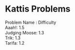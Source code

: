 # Kattis Problems
Problem Name : Difficulty<br />
Aaah!: 1.5<br />
Judging Moose: 1.3<br />
Trik: 1.3<br />
Tarifa: 1.2<br />
